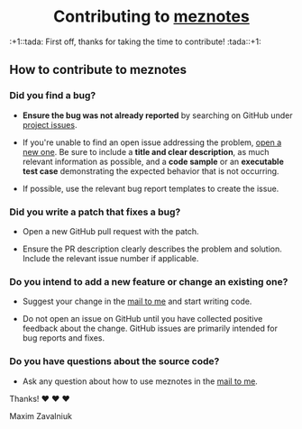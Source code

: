 <h1 align="center">
    Contributing to <a href="https://github.com/mezgoodle/meznotes">meznotes</a>
</h1>
:+1::tada: First off, thanks for taking the time to contribute! :tada::+1:

## How to contribute to meznotes

### **Did you find a bug?**

- **Ensure the bug was not already reported** by searching on GitHub under [project issues](https://github.com/mezgoodle/meznotes/issues).

- If you're unable to find an open issue addressing the problem, [open a new one](https://github.com/mezgoodle/meznotes/issues/new). Be sure to include a **title and clear description**, as much relevant information as possible, and a **code sample** or an **executable test case** demonstrating the expected behavior that is not occurring.

- If possible, use the relevant bug report templates to create the issue.

### **Did you write a patch that fixes a bug?**

- Open a new GitHub pull request with the patch.

- Ensure the PR description clearly describes the problem and solution. Include the relevant issue number if applicable.

### **Do you intend to add a new feature or change an existing one?**

- Suggest your change in the [mail to me](mailto:mezgoodle@gmail.com) and start writing code.

- Do not open an issue on GitHub until you have collected positive feedback about the change. GitHub issues are primarily intended for bug reports and fixes.

### **Do you have questions about the source code?**

- Ask any question about how to use meznotes in the [mail to me](mailto:mezgoodle@gmail.com).

Thanks! :heart: :heart: :heart:

Maxim Zavalniuk
